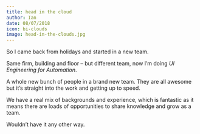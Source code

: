 ```yaml
---
title: head in the cloud
author: Ian
date: 08/07/2018
icon: bi-clouds
image: head-in-the-clouds.jpg
---
```


So I came back from holidays and started in a new team.

Same firm, building and floor – but different team, now I’m doing _UI Engineering for Automation_.

A whole new bunch of people in a brand new team. They are all awesome but it’s straight into the work and getting up to speed.

We have a real mix of backgrounds and experience, which is fantastic as it means there are loads of opportunities to share knowledge and grow as a team.

Wouldn’t have it any other way.
